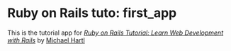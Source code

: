 # Ruby on Rails tuto: first_app
This is the tutorial app for [*Ruby on Rails Tutorial: Learn Web Development with Rails*](http://railstutorial.org/) by [Michael Hartl](http://michaelhartl.com/)